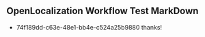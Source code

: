 ## OpenLocalization Workflow Test MarkDown
* 74f189dd-c63e-48e1-bb4e-c524a25b9880 thanks!

<!--HONumber=Jul16_HO3-->


